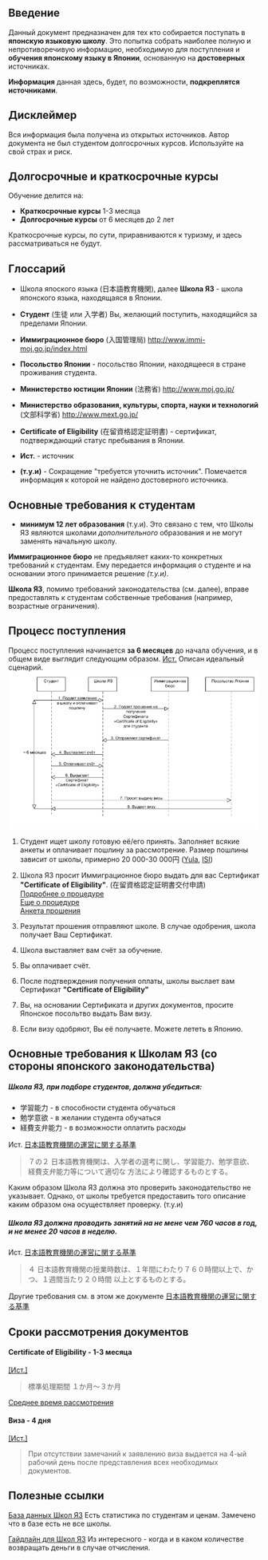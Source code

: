## Введение
Данный документ предназначен для тех кто собирается поступать в **японскую языковую школу**.
Это попытка собрать наиболее полную и непротиворечивую информацию,
необходимую для поступления и **обучения японскому языку в Японии**,
основанную на **достоверных** источниках.

**Информация** данная здесь, будет, по возможности, **подкреплятся источниками**.


## Дисклеймер
Вся информация была получена из открытых источников. Автор документа не был студентом долгосрочных курсов.
Используйте на свой страх и риск.

## Долгосрочные и краткосрочные курсы
Обучение делится на:
- **Краткосрочные курсы** 1-3 месяца 
- **Долгосрочные курсы** от 6 месяцев до 2 лет

Краткосрочные курсы, по сути, приравниваются к туризму, и здесь рассматриваться не будут.

## Глоссарий

- Школа япоского языка (日本語教育機関), далее **Школа ЯЗ** - школа японского языка, находящаяся в Японии.

- **Студент** (生徒 или 入学者) Вы, желающий поступить, находящийся за пределами Японии.

- **Иммиграционное бюро** (入国管理局) http://www.immi-moj.go.jp/index.html

- **Посольство Японии** - посольство Японии, находящееся в стране проживания студента.

- **Министерство юстиции Японии** (法務省) http://www.moj.go.jp/

- **Министерство образования, культуры, спорта, науки и технологий** (文部科学省) http://www.mext.go.jp/

- **Certificate of Eligibility** (在留資格認定証明書) - сертификат, подтверждающий статус пребывания в Японии.

- **Ист.** - источник
- **(т.у.и)** - Сокращение "требуется уточнить источник".
Помечается информация к которой не найдено достоверного источника. 

## Основные требования к студентам

- **минимум 12 лет образования** (т.у.и).
Это связано с тем, что Школы ЯЗ являются школами *дополнительного* образования и не могут заменять начальную школу.

**Иммиграционное бюро** не предъявляет каких-то конкретных требований к студентам. 
Ему передается информация о студенте и на основании этого принимается решение *(т.у.и)*.

**Школа ЯЗ**, помимо требований законодательства (см. далее),
вправе предоставлять к студентам собственные требования (например, возрастные ограничения).


## Процесс поступления

Процесс поступления начинается **за 6 месяцев** до начала обучения, и
в общем виде выглядит следующим образом.
[Ист.](https://www.isi-education.com/ja/application/process/student-visa/)
Описан идеальный сценарий.
![Процесс поступления](app_procedure.png)

1. Студент ищет школу готовую её/его принять.
Заполняет всякие анкеты и оплачивает пошлину за рассмотрение.
Размер пошлины зависит от школы, примерно 20 000-30 000円
([Yula](https://yula.jp/tuition/), [ISI](https://www.isi-education.com/ja/application/fee/))

2. Школа ЯЗ просит Иммиграционное бюро выдать для вас Сертификат
**"Certificate of Eligibility"**. (在留資格認定証明書交付申請)\
[Подробнее о процедуре](http://www.moj.go.jp/ONLINE/IMMIGRATION/16-1.html) \
[Еще о процедуре](http://www.moj.go.jp/ONLINE/IMMIGRATION/ZAIRYU_NINTEI/zairyu_nintei10_17.html) \
[Анкета прошения](http://www.moj.go.jp/content/001268753.pdf)

3. Результат прошения отправляют школе. В случае одобрения, школа получает Ваш Сертификат.
4. Школа выставляет вам счёт за обучение.
5. Вы оплачивает счёт.
6. После подтверждения получения оплаты, школы выслает вам Сертификат **"Certificate of Eligibility"**
7. Вы, на основании Сертификата и других документов, просите Японское посольтво выдать Вам визу.
8. Если визу одобряют, Вы её получаете.
Можете лететь в Японию.

## Основные требования к Школам ЯЗ (со стороны японского законодательства)

##### Школа ЯЗ, при подборе студентов, должна убедиться:
 - 学習能力 - в способности студента обучаться
 - 勉学意欲 - в желании студента обучаться
 - 経費支弁能力 - в возможности оплатить расходы

Ист. [日本語教育機関の運営に関する基準](http://www.moj.go.jp/content/000073836.pdf)
> ７の２  日本語教育機関は、入学者の選考に関し、学習能力、勉学意欲、経費支弁能力等について適切な
>  方法により確認するものとする。

Каким образом Школа ЯЗ должна это проверить законодательство не указывает. Однако, от школы требуется предоставить
того описание каким образом она осуществляет проверку. (т.у.и)


##### Школа ЯЗ должна проводить занятий на не мене чем 760 часов в год, и не менее 20 часов в неделю.
Ист. [日本語教育機関の運営に関する基準](http://www.moj.go.jp/content/000073836.pdf)
> ４  日本語教育機関の授業時数は、１年間にわたり７６０時間以上で、かつ、１週間当たり２０時間
>   以上とするものとする。 

Другие требования см. в этом же документе [日本語教育機関の運営に関する基準](http://www.moj.go.jp/content/000073836.pdf)

## Сроки рассмотрения документов

#### Certificate of Eligibility - 1-3 месяца 
[[Ист.]](http://www.moj.go.jp/ONLINE/IMMIGRATION/16-1.html)
> 標準処理期間 	１か月～３か月

[Среднее время рассмотрения](http://www.moj.go.jp/nyuukokukanri/kouhou/nyuukokukanri07_00140.html)

#### Виза - 4 дня 
[[Ист.]](https://www.ru.emb-japan.go.jp/VISANDTOURISM/Visa/Info.html)
> При отсутствии замечаний к заявлению виза выдается на 4-ый рабочий день после представления всех необходимых документов.


## Полезные ссылки

[База данных Школ ЯЗ](https://www.nisshinkyo.org/search/) Есть статистика по студентам и ценам. Замечено что в базе есть не все школы.

[Гайдлайн для Школ ЯЗ](https://www.nisshinkyo.org/article/pdf/guide1.pdf) Из интересного - когда и в каком количестве возвращать деньги в случае отчисления.